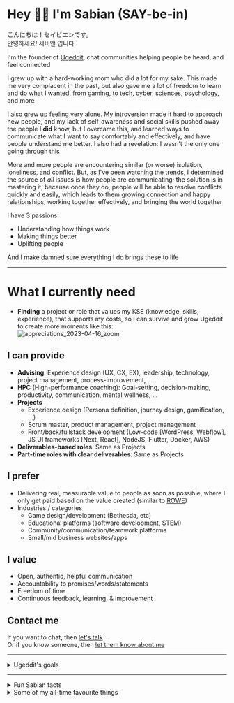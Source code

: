 # Hey 👋😀 I'm Sabian (SAY-be-in)
こんにちは！セイビエンです。  
안녕하세요! 세비앤 입니다.

I'm the founder of [Ugeddit](https://ugeddit.com/), chat communities helping people be heard, and feel connected
  
I grew up with a hard-working mom who did a lot for my sake. This made me very complacent in the past, but also gave me a lot of freedom to learn and do what I wanted, from gaming, to tech, cyber, sciences, psychology, and more

I also grew up feeling very alone. My introversion made it hard to approach new people, and my lack of self-awareness and social skills pushed away the people I **did** know, but I overcame this, and learned ways to communicate what I want to say comfortably and effectively, and have people understand me better. I also had a revelation: I wasn't the only one going through this

More and more people are encountering similar (or worse) isolation, loneliness, and conflict. But, as I've been watching the trends, I determined the source of *all* issues is how people are communicating; the solution is in mastering it, because once they do, people will be able to resolve conflicts quickly and easily, which leads to them growing connection and happy relationships, working together effectively, and bringing the world together

I have 3 passions:
- Understanding how things work
- Making things better
- Uplifting people

And I make damned sure everything I do brings these to life

---

# What I currently need
- **Finding** a project or role that values my KSE (knowledge, skills, experience), that supports my costs, so I can survive and grow Ugeddit to create more moments like this:  
  ![appreciations_2023-04-16_zoom](https://github.com/SabianF/SabianF/assets/58588133/a453fd5b-24da-46a5-af3f-e9c298a3b958)
  
## I can provide
- **Advising**: Experience design (UX, CX, EX), leadership, technology, project management, process-improvement, ...
- **HPC** (High-performance coaching): Goal-setting, decision-making, productivity, communication, mental wellness, ...
- **Projects**
  - Experience design (Persona definition, journey design, gamification, ...)
  - Scrum master, product management, project management
  - Front/back/fullstack development (Low-code [WordPress, Webflow], JS UI frameworks [Next, React], NodeJS, Flutter, Docker, AWS)
- **Deliverables-based roles**: Same as Projects
- **Part-time roles with clear deliverables**: Same as Projects

## I prefer
- Delivering real, measurable value to people as soon as possible, where I only get paid based on the value created (similar to [ROWE](https://www.techtarget.com/whatis/definition/Results-Only-Work-Environment-ROWE))
- Industries / categories
  - Game design/development (Bethesda, etc)
  - Educational platforms (software development, STEM)
  - Community/communication/teamwork platforms
  - Small/mid business websites/apps

## I value
- Open, authentic, helpful communication
- Accountability to promises/words/statements
- Freedom of time
- Continuous feedback, learning, & improvement

## Contact me
If you want to chat, then [let's talk](https://www.pickmybrain.world/profiles/sabian-finogwar)  
Or if you know someone, then [let them know about me](https://www.pickmybrain.world/profiles/sabian-finogwar)

---

<details>

<summary>Ugeddit's goals</summary>

# What I'm currently doing with Ugeddit
- **Searching for** and reaching out to people who want to improve their social/people skills, relationships, or similar aspects, and asking if want to test our CNC skill tree, so they can see how well it works for them in their real-life situations, and share what happens
- **Being available for** people learning skill trees, so they can quickly become **Skill Masters** *(people who've reached lv3 for in least 1 skill tree)*, so they can get paid to give personalized support and guidance to newer learners
- **Iterating & improving** Ugeddit's first skill trees for **Social Skills** and **Relationship-building** *("Skill Trees" are specific outcomes and actions that people can use to objectively measure & master their real-world skills)*

# What would help Ugeddit the most right now
- **Meeting** more people who want to test our social skills mastery skill tree (CNC) and share their experience
  1. Seeing it for the first time
  1. Understanding its content
  1. Following its steps
  1. Evaluating the outcomes they got from using it
- **Having** someone level up their social skills using CNC to lv3, and becoming a Skill Teacher who gets paid to share their social skills knowledge with new learners
- **Getting to know** someone who enjoys engaging with people, hosting mini-events, challenges, etc who may want to chat about helping to grow Ugeddit's Discord community

If you know someone who may want to help with any of these, I'd be happy if you let them (and me) know!
  
</details>

---

<details>

  <summary>Fun Sabian facts</summary>

## I...
- Seem to improve at most things even without actively practising them
- Completed 230+ anime series/movies, which includes 4,541+ individual episodes. This does not include dropped series or series I forgot to track
- Watched 45+ movies, and 97+ TV shows, which includes 4,852+ individual episodes. Again, this does not include dropped series or series I forgot to track
- Have listened to probably every piece ever composed by Thomas Bergersen (Two Steps from Hell), Audiomachine, Eternal Eclipse, Jeremy Soule, and David Chappell
- In Shotokan Karate many years ago, went from white belt straight to blue belt (skipping green) in a single exam, earning the fittingly-coloured envy of my green-belted peers
- Experimented with various martial arts from Pankration, to Karate, Krav Maga, Taekwondo (TKD), Brazilian Juujutsu (BJJ), Arnis (FMA, Kali, Eskrima), Historical European Martial Arts (HEMA; medieval weapons), and many others. Overall, my favourites are BJJ and HEMA, but I enjoy them all
- Completely changed as a person at least two entire times since 2019, in terms of self-awareness, mindset, communication skills, business experience, physique, and more

</details>

<details>

  <summary>Some of my all-time favourite things</summary>

## Anime movies (that are unrelated to anime series)
- Mononoke Hime (Princess Mononoke)
- Kimi no Na wa (Your Name)
- Sen to Chihiro no Kamikakushi (Spirited Away)

## Anime series/worlds (including related movies)
- Toaru/Raildex
  - Toaru Majutsu no Index (A Certain Magical Index)
  - Toaru Kagaku no Railgun (A Certain Scientific Railgun)
  - Toaru Kagaku no Accelerator (A Certain Scientific Accelerator)
- Terra e (Towards the Terra; To Earth)
- Made in Abyss

## Movie series/worlds
- The Matrix
- Harry Potter
- Lord of the Rings

## TV series
- The Mentalist
- The Blacklist
- Mr Robot

## My Theme: A Place in the Stars - David Chappell

## Music (Orchestral)
- The Streets of Whiterun - TES V Skyrim Soundtrack - Jeremy Soule
- Victory - Two Steps from Hell
- Hymn of the High Seas - Antti Martikainen

## Music (Electronic)
- Illuminate - Duumu
- Funk Transmission - Uppermost
- Till It's Over - Tristam

## Music (lyrical, English)
- Heroes Fall - Hidden Citizens
- Hands Held High - Minutes To Midnight - Linkin Park
- The Search - NF

## Music (lyrical, non-English)
- 얼음들 - AKMU (Melted - Akdong Musician)
  - [MV with visual storytelling](https://youtu.be/sUCIzn0mRHc) (No lyrics necessary to understand)
  - [Lyrics](https://youtu.be/KjnMV28m4q8)
- 上白石萌音「懐かしい未来」(Nostalgic Future - Mone Kamishiraishi)
  - [MV with visual storytelling](https://youtu.be/7NHagtFrp6Y) (No lyrics necessary to understand)
  - [Lyrics](https://www.cevirce.com/lyrics/en/mone-kamishiraishi-懐かしい未来-japanese-lyrics-english-translations.html) (These were not easy to find)
- Om Tare Tu Tare Ture Soha - Ballad from Tibet
  - [Song clip from movie](https://youtu.be/ayGQoJdRcdQ)
  - [Movie](https://youtu.be/KjR-wHtUlRM)
- Wolf Totem - The HU

## Videogame stories/worlds
- Final Fantasy X
- Mass Effect
- The Elder Scrolls

## Bonus
- [Final Fantasy X Ending](https://youtu.be/bRWkniXDC_4)
- [Astartes animations](https://youtu.be/DVXEYksoE6c)
- [The Great Dictator Speech - Charlie Chaplin + Time - Hans Zimmer](https://youtu.be/w8HdOHrc3OQ)

</details>

<!--
**SabianF/SabianF** is a ✨ _special_ ✨ repository because its `README.md` (this file) appears on your GitHub profile.

Here are some ideas to get you started:

- 🔭 I’m currently working on ...
- 🌱 I’m currently learning ...
- 👯 I’m looking to collaborate on ...
- 🤔 I’m looking for help with ...
- 💬 Ask me about ...
- 📫 How to reach me: ...
- 😄 Pronouns: ...
- ⚡ Fun fact: ...
-->
